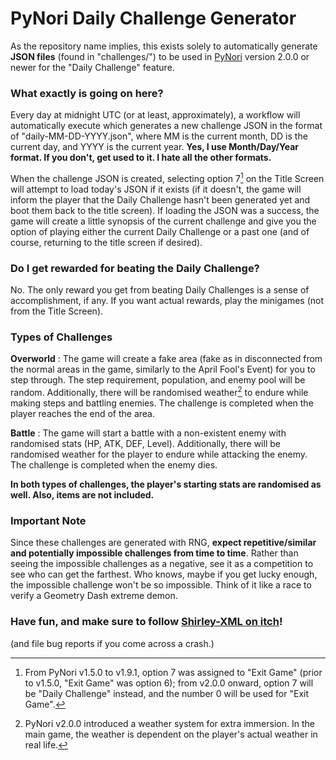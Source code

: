 # PyNori Daily Challenge Generator
As the repository name implies, this exists solely to automatically generate **JSON files** (found in "challenges/") to be used in [PyNori](https://shirley-xml.itch.io/pynori) version 2.0.0 or newer for the "Daily Challenge" feature.

### What exactly is going on here?
Every day at midnight UTC (or at least, approximately), a workflow will automatically execute which generates a new challenge JSON in the format of "daily-MM-DD-YYYY.json", where MM is the current month, DD is the current day, and YYYY is the current year.
**Yes, I use Month/Day/Year format. If you don't, get used to it. I hate all the other formats.**

When the challenge JSON is created, selecting option 7[^1] on the Title Screen will attempt to load today's JSON if it exists (if it doesn't, the game will inform the player that the Daily Challenge hasn't been generated yet and boot them back to the title screen).
If loading the JSON was a success, the game will create a little synopsis of the current challenge and give you the option of playing either the current Daily Challenge or a past one (and of course, returning to the title screen if desired).

### Do I get rewarded for beating the Daily Challenge?
No. The only reward you get from beating Daily Challenges is a sense of accomplishment, if any. If you want actual rewards, play the minigames (not from the Title Screen).

### Types of Challenges
**Overworld**
: The game will create a fake area (fake as in disconnected from the normal areas in the game, similarly to the April Fool's Event) for you to step through. The step requirement, population, and enemy pool will be random. Additionally, there will be randomised weather[^2] to endure while making steps and battling enemies. The challenge is completed when the player reaches the end of the area.

**Battle**
: The game will start a battle with a non-existent enemy with randomised stats (HP, ATK, DEF, Level). Additionally, there will be randomised weather for the player to endure while attacking the enemy. The challenge is completed when the enemy dies.

**In both types of challenges, the player's starting stats are randomised as well. Also, items are not included.**

### Important Note
Since these challenges are generated with RNG, **expect repetitive/similar and potentially impossible challenges from time to time**. Rather than seeing the impossible challenges as a negative, see it as a competition to see who can get the farthest. Who knows, maybe if you get lucky enough, the impossible challenge won't be so impossible. Think of it like a race to verify a Geometry Dash extreme demon.

### Have fun, and make sure to follow [Shirley-XML on itch](https://shirley-xml.itch.io/)!
(and file bug reports if you come across a crash.)

[^1]: From PyNori v1.5.0 to v1.9.1, option 7 was assigned to "Exit Game" (prior to v1.5.0, "Exit Game" was option 6); from v2.0.0 onward, option 7 will be "Daily Challenge" instead, and the number 0 will be used for "Exit Game".
[^2]: PyNori v2.0.0 introduced a weather system for extra immersion. In the main game, the weather is dependent on the player's actual weather in real life.
